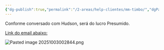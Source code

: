 ```yaml
---
{"dg-publish":true,"permalink":"/2-areas/help-clientes/mm-timbo/","dgPassFrontmatter":true,"created":"2025-10-03T00:28:43.348-03:00","updated":"2025-10-07T16:31:36.021-03:00"}
---
```


Conforme conversado com Hudson, será do lucro Presumido. 



[Link do email abaixo:](https://mail.google.com/mail/u/1/?pli=1#inbox/FMfcgzQcpwwMGlddFtdhsbCXdbxwRLbh)

![Pasted image 20251003002844.png](/img/user/4.%20ARQUIVOS/Pasted%20image%2020251003002844.png)